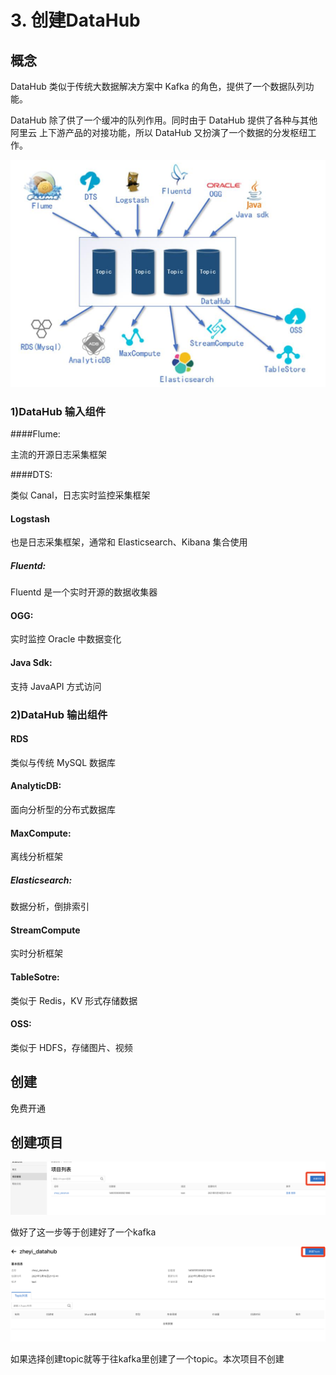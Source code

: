 # 3. 创建DataHub

## 概念

DataHub 类似于传统大数据解决方案中 Kafka 的角色，提供了一个数据队列功能。

DataHub 除了供了一个缓冲的队列作用。同时由于 DataHub 提供了各种与其他阿里云 上下游产品的对接功能，所以 DataHub 又扮演了一个数据的分发枢纽工作。


![](Images/8.png)

### 1)DataHub 输入组件

####Flume:

主流的开源日志采集框架

####DTS:

类似 Canal，日志实时监控采集框架 

#### Logstash
也是日志采集框架，通常和 Elasticsearch、Kibana 集合使用 

##### Fluentd:
Fluentd 是一个实时开源的数据收集器

#### OGG:
实时监控 Oracle 中数据变化

#### Java Sdk:
支持 JavaAPI 方式访问

### 2)DataHub 输出组件

#### RDS

类似与传统 MySQL 数据库 

#### AnalyticDB:
面向分析型的分布式数据库 

#### MaxCompute:
离线分析框架 

##### Elasticsearch:
数据分析，倒排索引 

#### StreamCompute
实时分析框架 

#### TableSotre:
类似于 Redis，KV 形式存储数据 

#### OSS:
类似于 HDFS，存储图片、视频


## 创建

免费开通

## 创建项目

![](Images/9.png)

做好了这一步等于创建好了一个kafka

![](Images/10.png)

如果选择创建topic就等于往kafka里创建了一个topic。本次项目不创建


